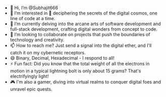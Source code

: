 - 👋 Hi, I’m @Subhajit666
- 👀 I’m interested in 👀 deciphering the secrets of the digital cosmos, one line of code at a time.
- 🌱 I’m currently delving into the arcane arts of software development and full-stack development, crafting digital wonders from concept to code.
- 💞️ I’m looking to collaborate on projects that push the boundaries of technology and creativity.
- 📫 How to reach me? Just send a signal into the digital ether, and I'll catch it on my cybernetic receptors.
- 😄 Binary, Decimal, Hexadecimal - I respond to all!
- ⚡ Fun fact: Did you know that the total weight of all the electrons in motion in a typical lightning bolt is only about 15 grams? That's electrifyingly light!
- 🎮 I'm also a gamer, diving into virtual realms to conquer digital foes and unravel epic quests.
<!---
Subhajit666/Subhajit666 is a ✨ special ✨ repository because its `README.md` (this file) appears on your GitHub profile.
You can click the Preview link to take a look at your changes.
--->
